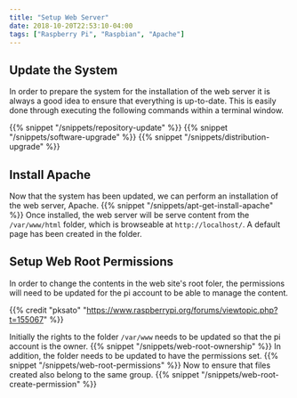 ```yaml
---
title: "Setup Web Server"
date: 2018-10-20T22:53:10-04:00
tags: ["Raspberry Pi", "Raspbian", "Apache"]
---
```


## Update the System
In order to prepare the system for the installation of the web server it is always a good idea to ensure that everything is up-to-date.  This is easily done through executing the following commands within a terminal window.

{{% snippet "/snippets/repository-update" %}}
{{% snippet "/snippets/software-upgrade" %}}
{{% snippet "/snippets/distribution-upgrade" %}}

## Install Apache
Now that the system has been updated, we can perform an installation of the web server, Apache.
{{% snippet "/snippets/apt-get-install-apache" %}}
Once installed, the web server will be serve content from the `/var/www/html` folder, which is browseable at `http://localhost/`.  A default page has been created in the folder.

## Setup Web Root Permissions
In order to change the contents in the web site's root foler, the permissions will need to be updated for the pi account to be able to manage the content.

{{% credit "pksato" "https://www.raspberrypi.org/forums/viewtopic.php?t=155067" %}}

Initially the rights to the folder `/var/www` needs to be updated so that the pi account is the owner.
{{% snippet "/snippets/web-root-ownership" %}}
In addition, the folder needs to be updated to have the permissions set.
{{% snippet "/snippets/web-root-permissions" %}}
Now to ensure that files created also belong to the same group.
{{% snippet "/snippets/web-root-create-permission" %}}